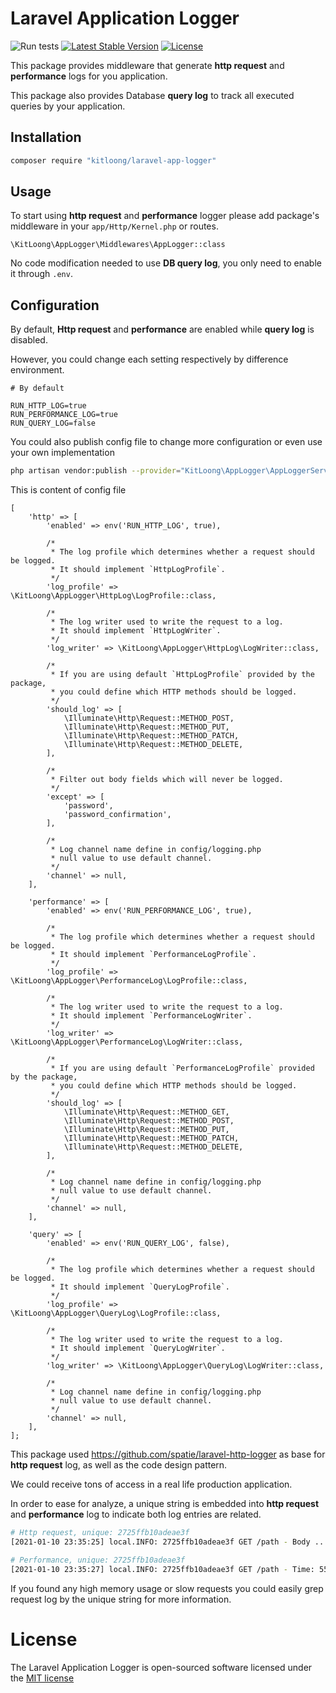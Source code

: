 # Laravel Application Logger

![Run tests](https://github.com/kitloong/laravel-app-logger/workflows/Run%20tests/badge.svg?branch=main)
[![Latest Stable Version](https://poser.pugx.org/kitloong/laravel-app-logger/v/stable.png)](https://packagist.org/packages/kitloong/laravel-app-logger)
[![License](https://poser.pugx.org/kitloong/laravel-app-logger/license.png)](https://packagist.org/packages/kitloong/laravel-app-logger)

This package provides middleware that generate **http request** and **performance** logs for you application.

This package also provides Database **query log** to track all executed queries by your application.

## Installation

```bash
composer require "kitloong/laravel-app-logger"
```

## Usage

To start using **http request** and **performance** logger please add package's middleware in your `app/Http/Kernel.php` or routes.

```
\KitLoong\AppLogger\Middlewares\AppLogger::class
```

No code modification needed to use **DB query log**, you only need to enable it through `.env`.

## Configuration

By default, **Http request** and **performance** are enabled while **query log** is disabled.

However, you could change each setting respectively by difference environment.

```dotenv
# By default

RUN_HTTP_LOG=true
RUN_PERFORMANCE_LOG=true
RUN_QUERY_LOG=false
```

You could also publish config file to change more configuration or even use your own implementation

```bash
php artisan vendor:publish --provider="KitLoong\AppLogger\AppLoggerServiceProvider" --tag=config
```

This is content of config file

```
[
    'http' => [
        'enabled' => env('RUN_HTTP_LOG', true),

        /*
         * The log profile which determines whether a request should be logged.
         * It should implement `HttpLogProfile`.
         */
        'log_profile' => \KitLoong\AppLogger\HttpLog\LogProfile::class,

        /*
         * The log writer used to write the request to a log.
         * It should implement `HttpLogWriter`.
         */
        'log_writer' => \KitLoong\AppLogger\HttpLog\LogWriter::class,

        /*
         * If you are using default `HttpLogProfile` provided by the package,
         * you could define which HTTP methods should be logged.
         */
        'should_log' => [
            \Illuminate\Http\Request::METHOD_POST,
            \Illuminate\Http\Request::METHOD_PUT,
            \Illuminate\Http\Request::METHOD_PATCH,
            \Illuminate\Http\Request::METHOD_DELETE,
        ],

        /*
         * Filter out body fields which will never be logged.
         */
        'except' => [
            'password',
            'password_confirmation',
        ],

        /*
         * Log channel name define in config/logging.php
         * null value to use default channel.
         */
        'channel' => null,
    ],

    'performance' => [
        'enabled' => env('RUN_PERFORMANCE_LOG', true),

        /*
         * The log profile which determines whether a request should be logged.
         * It should implement `PerformanceLogProfile`.
         */
        'log_profile' => \KitLoong\AppLogger\PerformanceLog\LogProfile::class,

        /*
         * The log writer used to write the request to a log.
         * It should implement `PerformanceLogWriter`.
         */
        'log_writer' => \KitLoong\AppLogger\PerformanceLog\LogWriter::class,

        /*
         * If you are using default `PerformanceLogProfile` provided by the package,
         * you could define which HTTP methods should be logged.
         */
        'should_log' => [
            \Illuminate\Http\Request::METHOD_GET,
            \Illuminate\Http\Request::METHOD_POST,
            \Illuminate\Http\Request::METHOD_PUT,
            \Illuminate\Http\Request::METHOD_PATCH,
            \Illuminate\Http\Request::METHOD_DELETE,
        ],

        /*
         * Log channel name define in config/logging.php
         * null value to use default channel.
         */
        'channel' => null,
    ],

    'query' => [
        'enabled' => env('RUN_QUERY_LOG', false),

        /*
         * The log profile which determines whether a request should be logged.
         * It should implement `QueryLogProfile`.
         */
        'log_profile' => \KitLoong\AppLogger\QueryLog\LogProfile::class,

        /*
         * The log writer used to write the request to a log.
         * It should implement `QueryLogWriter`.
         */
        'log_writer' => \KitLoong\AppLogger\QueryLog\LogWriter::class,

        /*
         * Log channel name define in config/logging.php
         * null value to use default channel.
         */
        'channel' => null,
    ],
];
```

This package used https://github.com/spatie/laravel-http-logger as base for **http request** log, as well as the code design pattern.

We could receive tons of access in a real life production application.

In order to ease for analyze, a unique string is embedded into **http request** and **performance** log to indicate both log entries are related.

```bash
# Http request, unique: 2725ffb10adeae3f
[2021-01-10 23:35:25] local.INFO: 2725ffb10adeae3f GET /path - Body ...

# Performance, unique: 2725ffb10adeae3f
[2021-01-10 23:35:27] local.INFO: 2725ffb10adeae3f GET /path - Time: 55 - Memory: 5
```

If you found any high memory usage or slow requests you could easily grep request log by the unique string for more information.  

# License

The Laravel Application Logger is open-sourced software licensed under the [MIT license](LICENSE)
